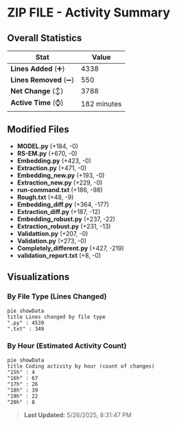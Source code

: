 # ZIP FILE - Activity Summary 

## Overall Statistics

| Stat                   | Value                                                             |
| ---------------------- | ----------------------------------------------------------------- |
| **Lines Added** (➕)   | 4338                                          |
| **Lines Removed** (➖) | 550                                        |
| **Net Change** (↕)    | 3788                |
| **Active Time** (⌚)   | 182 minutes |


## Modified Files
- **MODEL.py** (+184, -0)
- **RS-EM.py** (+670, -0)
- **Embedding.py** (+423, -0)
- **Extraction.py** (+471, -0)
- **Embedding_new.py** (+193, -0)
- **Extraction_new.py** (+229, -0)
- **run-command.txt** (+186, -98)
- **Rough.txt** (+48, -9)
- **Embedding_diff.py** (+364, -177)
- **Extraction_diff.py** (+187, -12)
- **Embedding_robust.py** (+237, -22)
- **Extraction_robust.py** (+231, -13)
- **Validattion.py** (+207, -0)
- **Validation.py** (+273, -0)
- **Completely_different.py** (+427, -219)
- **validation_report.txt** (+8, -0)

## Visualizations

### By File Type (Lines Changed)

```mermaid
pie showData
title Lines changed by file type
".py" : 4539
".txt" : 349
```

### By Hour (Estimated Activity Count)

```mermaid
pie showData
title Coding activity by hour (count of changes)
"15h" : 4
"16h" : 67
"17h" : 26
"18h" : 39
"19h" : 22
"20h" : 8
```


> **Last Updated:** 5/26/2025, 8:31:47 PM